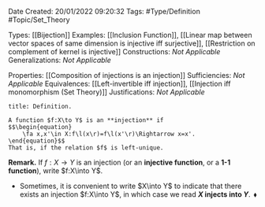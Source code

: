 <div class="topSpace"></div>

Date Created: 20/01/2022 09:20:32
Tags: #Type/Definition #Topic/Set_Theory

Types: [[Bijection]]
Examples: [[Inclusion Function]], [[Linear map between vector spaces of same dimension is injective iff surjective]], [[Restriction on complement of kernel is injective]]
Constructions: _Not Applicable_
Generalizations: _Not Applicable_

Properties: [[Composition of injections is an injection]]
Sufficiencies: _Not Applicable_
Equivalences: [[Left-invertible iff injection]], [[Injection iff monomorphism (Set Theory)]]
Justifications: _Not Applicable_

``` ad-Definition
title: Definition.

A function $f:X\to Y$ is an **injection** if
$$\begin{equation}
    \fa x,x'\in X:f\l(x\r)=f\l(x'\r)\Rightarrow x=x'.
\end{equation}$$
That is, if the relation $f$ is left-unique.

```

<b>Remark.</b> If $f:X\to Y$ is an injection (or an **injective function**, or a **1-1 function**), write $f:X\into Y$.
* Sometimes, it is convenient to write $X\into Y$ to indicate that there exists an injection $f:X\into Y$, in which case we read **$X$ injects into $Y$**.<span style="float:right;">$\blacklozenge$</span>
